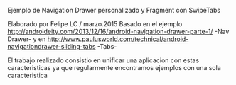 
Ejemplo de Navigation Drawer personalizado y Fragment con SwipeTabs

Elaborado por Felipe LC / marzo.2015
Basado en el ejemplo http://androideity.com/2013/12/16/android-navigation-drawer-parte-1/ -Nav Drawer-
y en http://www.paulusworld.com/technical/android-navigationdrawer-sliding-tabs -Tabs-

El trabajo realizado consistio en unificar una aplicacion con estas caracteristicas ya que regularmente encontramos ejemplos con una sola caracteristica


